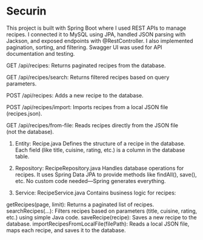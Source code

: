 # Securin

This project is built with Spring Boot where I used REST APIs to manage recipes. I connected it to MySQL using JPA, handled JSON parsing with Jackson, and exposed endpoints with @RestController. I also implemented pagination, sorting, and filtering. Swagger UI was used for API documentation and testing.

GET /api/recipes: Returns paginated recipes from the database. 

GET /api/recipes/search: Returns filtered recipes based on query parameters.

POST /api/recipes: Adds a new recipe to the database.

POST /api/recipes/import: Imports recipes from a local JSON file (recipes.json).

GET /api/recipes/from-file: Reads recipes directly from the JSON file (not the database).




1. Entity: Recipe.java
Defines the structure of a recipe in the database. Each field (like title, cuisine, rating, etc.) is a column in the database table.

2. Repository: RecipeRepository.java
Handles database operations for recipes. It uses Spring Data JPA to provide methods like findAll(), save(), etc. No custom code needed—Spring generates everything.

3. Service: RecipeService.java
Contains business logic for recipes:

getRecipes(page, limit): Returns a paginated list of recipes.
searchRecipes(...): Filters recipes based on parameters (title, cuisine, rating, etc.) using simple Java code.
saveRecipe(recipe): Saves a new recipe to the database.
importRecipesFromLocalFile(filePath): Reads a local JSON file, maps each recipe, and saves it to the database.
